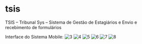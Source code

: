 # tsis
TSIS – Tribunal Sys – Sistema de Gestão de Estagiários e Envio e recebimento de formulários

Interface do Sistema Mobile:
![3](https://user-images.githubusercontent.com/35781248/35366242-8f81f98c-015f-11e8-982c-d10fc2e4bca9.jpg)
![4](https://user-images.githubusercontent.com/35781248/35366243-8fa833d6-015f-11e8-8e60-8d915608a959.jpg)
![5](https://user-images.githubusercontent.com/35781248/35366244-8fcd4a68-015f-11e8-9c6e-a441fbb2d973.jpg)
![6](https://user-images.githubusercontent.com/35781248/35366245-8ff34a74-015f-11e8-9e3c-8a005883dbeb.jpg)
![7](https://user-images.githubusercontent.com/35781248/35366247-903dffce-015f-11e8-8691-9273691e45f9.jpg)
![8](https://user-images.githubusercontent.com/35781248/35366248-90a122b6-015f-11e8-884a-29b48696a37a.jpg)
